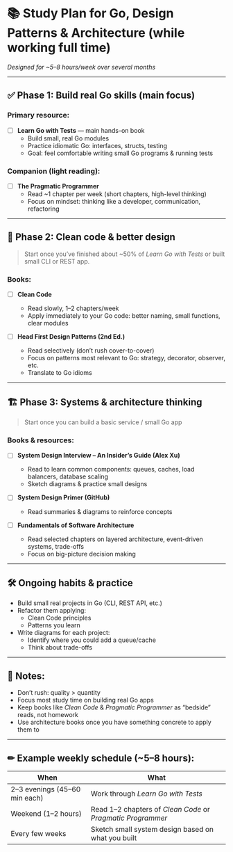 # 📚 Study Plan for Go, Design Patterns & Architecture (while working full time)

_Designed for ~5–8 hours/week over several months_

---

## ✅ Phase 1: Build real Go skills (main focus)

### Primary resource:
- [ ] **Learn Go with Tests** — main hands-on book  
  - Build small, real Go modules
  - Practice idiomatic Go: interfaces, structs, testing
  - Goal: feel comfortable writing small Go programs & running tests

### Companion (light reading):
- [ ] **The Pragmatic Programmer**
  - Read ~1 chapter per week (short chapters, high-level thinking)
  - Focus on mindset: thinking like a developer, communication, refactoring

---

## 🧹 Phase 2: Clean code & better design

> Start once you’ve finished about ~50% of *Learn Go with Tests* or built small CLI or REST app.

### Books:
- [ ] **Clean Code**
  - Read slowly, 1–2 chapters/week
  - Apply immediately to your Go code: better naming, small functions, clear modules

- [ ] **Head First Design Patterns (2nd Ed.)**
  - Read selectively (don’t rush cover-to-cover)
  - Focus on patterns most relevant to Go: strategy, decorator, observer, etc.
  - Translate to Go idioms

---

## 🏗 Phase 3: Systems & architecture thinking

> Start once you can build a basic service / small Go app

### Books & resources:
- [ ] **System Design Interview – An Insider’s Guide (Alex Xu)**
  - Read to learn common components: queues, caches, load balancers, database scaling
  - Sketch diagrams & practice small designs

- [ ] **System Design Primer (GitHub)**
  - Read summaries & diagrams to reinforce concepts

- [ ] **Fundamentals of Software Architecture**
  - Read selected chapters on layered architecture, event-driven systems, trade-offs
  - Focus on big-picture decision making

---

## 🛠 Ongoing habits & practice

- Build small real projects in Go (CLI, REST API, etc.)
- Refactor them applying:
  - Clean Code principles
  - Patterns you learn
- Write diagrams for each project:
  - Identify where you could add a queue/cache
  - Think about trade-offs

---

## 🧠 Notes:

- Don’t rush: quality > quantity
- Focus most study time on building real Go apps
- Keep books like *Clean Code* & *Pragmatic Programmer* as “bedside” reads, not homework
- Use architecture books once you have something concrete to apply them to

---

## ✏ Example weekly schedule (~5–8 hours):

| When | What |
|--|--|
| 2–3 evenings (45–60 min each) | Work through *Learn Go with Tests* |
| Weekend (1–2 hours) | Read 1–2 chapters of *Clean Code* or *Pragmatic Programmer* |
| Every few weeks | Sketch small system design based on what you built |